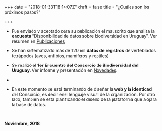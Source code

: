 +++
date = "2018-01-23T18:14:07Z"
draft = false
title = "¿Cuáles son los próximos pasos?"

+++

+ Fue enviado y aceptado para su publicación el mauscrito que analiza la **encuesta** “Disponibilidad de datos sobre biodiversidad en Uruguay”. Ver resumen en [Publicaciones](/publicaciones/).

+ Se han sistematizado más de 120 mil **datos de registros** de vertebrados tetrápodos (aves, anfibios, mamíferos y reptiles)

+ Se realizó el **1er Encuentro del Consorcio de Biodiversidad del Uruguay**. Ver informe y presentación en [Novedades](/publicaciones/).

+ 

+ En este momento se está terminando de diseñar la **web y la identidad** del Consorcio, es decir enel lenguaje visual de la organización. Por otro lado, también se está planificando el diseño de la plataforma que alojará la base de datos.

<br />

**Noviembre, 2018**